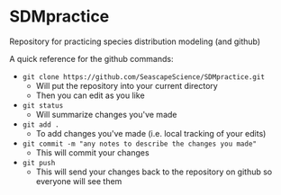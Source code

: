 # SDMpractice

Repository for practicing species distribution modeling (and github)

A quick reference for the github commands:
- `git clone https://github.com/SeascapeScience/SDMpractice.git`
  - Will put the repository into your current directory
  - Then you can edit as you like
- `git status`
  - Will summarize changes you've made
- `git add .`
  - To add changes you've made (i.e. local tracking of your edits)
- `git commit -m "any notes to describe the changes you made"`
  - This will commit your changes
- `git push`
  - This will send your changes back to the repository on github so everyone will see them
 
 
